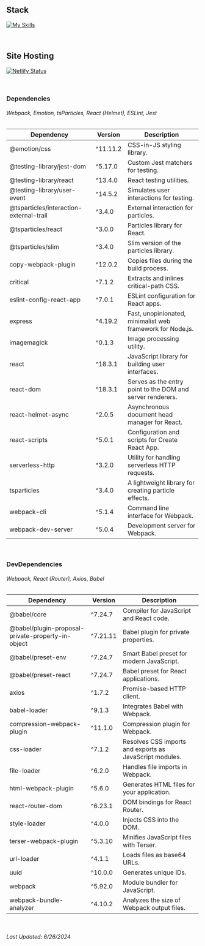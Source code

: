 ## Stack

[![My Skills](https://skillicons.dev/icons?i=js,css,html,react,emotion,bootstrap,jest,webpack,npm)](https://skillicons.dev)

<br>

## Site Hosting

[![Netlify Status](https://api.netlify.com/api/v1/badges/4a2c2b1f-33bb-4141-9771-d0529a2435df/deploy-status)](https://sentrygrabber.netlify.app)

<br>

### Dependencies

###### Webpack, Emotion, tsParticles, React (Helmet), ESLint, Jest

| Dependency                              | Version  | Description                                                |
| --------------------------------------- | -------- | ---------------------------------------------------------- |
| @emotion/css                            | ^11.11.2 | CSS-in-JS styling library.                                 |
| @testing-library/jest-dom               | ^5.17.0  | Custom Jest matchers for testing.                          |
| @testing-library/react                  | ^13.4.0  | React testing utilities.                                   |
| @testing-library/user-event             | ^14.5.2  | Simulates user interactions for testing.                   |
| @tsparticles/interaction-external-trail | ^3.4.0   | External interaction for particles.                        |
| @tsparticles/react                      | ^3.0.0   | Particles library for React.                               |
| @tsparticles/slim                       | ^3.4.0   | Slim version of the particles library.                     |
| copy-webpack-plugin                     | ^12.0.2  | Copies files during the build process.                     |
| critical                                | ^7.1.2   | Extracts and inlines critical-path CSS.                    |
| eslint-config-react-app                 | ^7.0.1   | ESLint configuration for React apps.                       |
| express                                 | ^4.19.2  | Fast, unopinionated, minimalist web framework for Node.js. |
| imagemagick                             | ^0.1.3   | Image processing utility.                                  |
| react                                   | ^18.3.1  | JavaScript library for building user interfaces.           |
| react-dom                               | ^18.3.1  | Serves as the entry point to the DOM and server renderers. |
| react-helmet-async                      | ^2.0.5   | Asynchronous document head manager for React.              |
| react-scripts                           | ^5.0.1   | Configuration and scripts for Create React App.            |
| serverless-http                         | ^3.2.0   | Utility for handling serverless HTTP requests.             |
| tsparticles                             | ^3.4.0   | A lightweight library for creating particle effects.       |
| webpack-cli                             | ^5.1.4   | Command line interface for Webpack.                        |
| webpack-dev-server                      | ^5.0.4   | Development server for Webpack.                            |

<br>

### DevDependencies

###### Webpack, React (Router), Axios, Babel

| Dependency                                        | Version  | Description                                             |
| ------------------------------------------------- | -------- | ------------------------------------------------------- |
| @babel/core                                       | ^7.24.7  | Compiler for JavaScript and React code.                 |
| @babel/plugin-proposal-private-property-in-object | ^7.21.11 | Babel plugin for private properties.                    |
| @babel/preset-env                                 | ^7.24.7  | Smart Babel preset for modern JavaScript.               |
| @babel/preset-react                               | ^7.24.7  | Babel preset for React applications.                    |
| axios                                             | ^1.7.2   | Promise-based HTTP client.                              |
| babel-loader                                      | ^9.1.3   | Integrates Babel with Webpack.                          |
| compression-webpack-plugin                        | ^11.1.0  | Compression plugin for Webpack.                         |
| css-loader                                        | ^7.1.2   | Resolves CSS imports and exports as JavaScript modules. |
| file-loader                                       | ^6.2.0   | Handles file imports in Webpack.                        |
| html-webpack-plugin                               | ^5.6.0   | Generates HTML files for your application.              |
| react-router-dom                                  | ^6.23.1  | DOM bindings for React Router.                          |
| style-loader                                      | ^4.0.0   | Injects CSS into the DOM.                               |
| terser-webpack-plugin                             | ^5.3.10  | Minifies JavaScript files with Terser.                  |
| url-loader                                        | ^4.1.1   | Loads files as base64 URLs.                             |
| uuid                                              | ^10.0.0  | Generates unique IDs.                                   |
| webpack                                           | ^5.92.0  | Module bundler for JavaScript.                          |
| webpack-bundle-analyzer                           | ^4.10.2  | Analyzes the size of Webpack output files.              |

<br>

###### Last Updated: 6/26/2024

